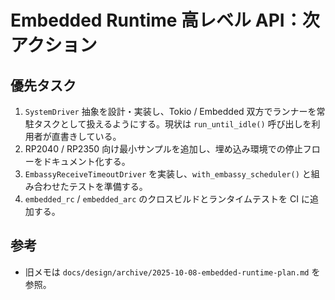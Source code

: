 # Embedded Runtime 高レベル API：次アクション

## 優先タスク
1. `SystemDriver` 抽象を設計・実装し、Tokio / Embedded 双方でランナーを常駐タスクとして扱えるようにする。現状は `run_until_idle()` 呼び出しを利用者が直書きしている。
2. RP2040 / RP2350 向け最小サンプルを追加し、埋め込み環境での停止フローをドキュメント化する。
3. `EmbassyReceiveTimeoutDriver` を実装し、`with_embassy_scheduler()` と組み合わせたテストを準備する。
4. `embedded_rc` / `embedded_arc` のクロスビルドとランタイムテストを CI に追加する。

## 参考
- 旧メモは `docs/design/archive/2025-10-08-embedded-runtime-plan.md` を参照。
